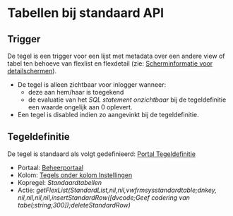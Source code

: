 # Tabellen bij standaard API

## Trigger

De tegel is een trigger voor een lijst met metadata over een andere view of tabel ten behoeve van flexlist en flexdetail (zie: [Scherminformatie voor detailschermen](../../../../instellen_inrichten/schermdefinitie/scherminformatie_voor_detailschermen.md)).

- De tegel is alleen zichtbaar voor inlogger wanneer:
  - deze aan hem/haar is toegekend
  - de evaluatie van het _SQL statement onzichtbaar_ bij de tegeldefinitie een waarde ongelijk aan 0 oplevert.
- Een tegel is disabled indien zo aangevinkt bij de tegeldefinitie.

## Tegeldefinitie

De tegel is standaard als volgt gedefinieerd: [Portal Tegeldefinitie](../../../../instellen_inrichten/portaldefinitie/portal_tegel.md)

- Portaal: [Beheerportaal](README.md)
- Kolom: [Tegels onder kolom Instellingen](tegels_onder_kolom_instellingen/README.md)
- Kopregel: _Standaardtabellen_
- Actie: _getFlexList(StandardList,nil,nil,vwfrmsysstandardtable;dnkey, nil,nil,nil,nil,insertStandardRow([dvcode;Geef codering van tabel;string;300]);deleteStandardRow)_

